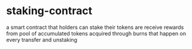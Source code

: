 # staking-contract
a smart contract that holders can stake their tokens are receive rewards from pool of accumulated tokens acquired through burns that happen on every transfer and unstaking
